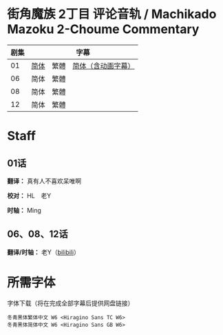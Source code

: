 # 街角魔族 2丁目 评论音轨 / Machikado Mazoku 2-Choume Commentary
| 剧集 | 字幕 |
| ---- | ---- |
| 01 | [简体](https://raw.githubusercontent.com/MingYSub/SubsArchive/main/Archive/Machikado%20Mazoku%202-Choume/Commentary/%5BMingY&LavaAnime%5D%20Machikado%20Mazoku%202-Choume%20%5B01%5D.Commentary.CHS.ass)　繁體　[简体（含动画字幕）](https://raw.githubusercontent.com/MingYSub/SubsArchive/main/Archive/Machikado%20Mazoku%202-Choume/Commentary/%5BMingY&LavaAnime%5D%20Machikado%20Mazoku%202-Choume%20%5B01%5D.Commentary_Anime.CHS.ass) |
| 06 | 简体　繁體 |
| 08 | 简体　繁體 |
| 12 | 简体　繁體 |

# Staff
## 01话
**翻译：** 真有人不喜欢呆唯啊

**校对：** HL　老Y

**时轴：** Ming

## 06、08、12话
**翻译/时轴：** 老Y（[bilibili](https://space.bilibili.com/60484)）

# 所需字体
字体下载（将在完成全部字幕后提供网盘链接）

```
冬青黑体繁体中文 W6 <Hiragino Sans TC W6>
冬青黑体简体中文 W6 <Hiragino Sans GB W6>
```